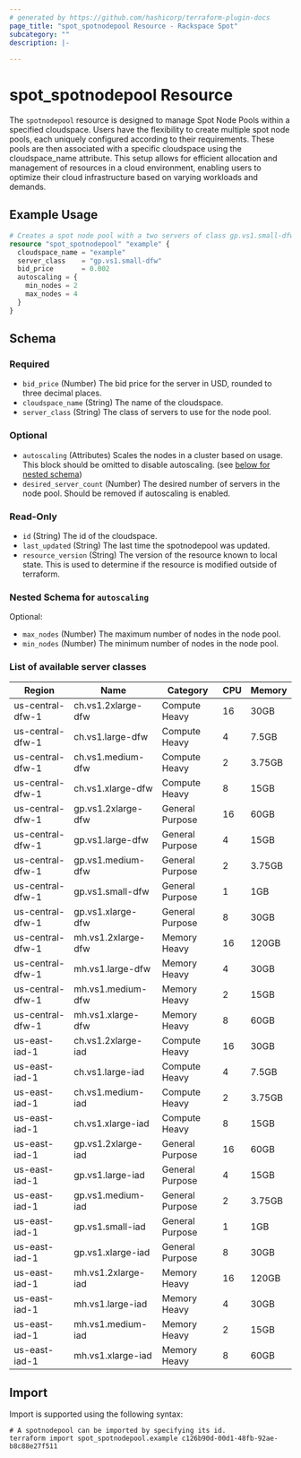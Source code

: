 ```yaml
---
# generated by https://github.com/hashicorp/terraform-plugin-docs
page_title: "spot_spotnodepool Resource - Rackspace Spot"
subcategory: ""
description: |-
  
---
```


# spot_spotnodepool Resource

The `spotnodepool` resource is designed to manage Spot Node Pools within a specified cloudspace. Users have the flexibility to create multiple spot node pools, each uniquely configured according to their requirements. These pools are then associated with a specific cloudspace using the cloudspace_name attribute. This setup allows for efficient allocation and management of resources in a cloud environment, enabling users to optimize their cloud infrastructure based on varying workloads and demands.

## Example Usage

```terraform
# Creates a spot node pool with a two servers of class gp.vs1.small-dfw.
resource "spot_spotnodepool" "example" {
  cloudspace_name = "example"
  server_class    = "gp.vs1.small-dfw"
  bid_price       = 0.002
  autoscaling = {
    min_nodes = 2
    max_nodes = 4
  }
}
```

<!-- schema generated by tfplugindocs -->
## Schema

### Required

- `bid_price` (Number) The bid price for the server in USD, rounded to three decimal places.
- `cloudspace_name` (String) The name of the cloudspace.
- `server_class` (String) The class of servers to use for the node pool.

### Optional

- `autoscaling` (Attributes) Scales the nodes in a cluster based on usage. This block should be omitted to disable autoscaling. (see [below for nested schema](#nestedatt--autoscaling))
- `desired_server_count` (Number) The desired number of servers in the node pool. Should be removed if autoscaling is enabled.

### Read-Only

- `id` (String) The id of the cloudspace.
- `last_updated` (String) The last time the spotnodepool was updated.
- `resource_version` (String) The version of the resource known to local state. This is used to determine if the resource is modified outside of terraform.

<a id="nestedatt--autoscaling"></a>
### Nested Schema for `autoscaling`

Optional:

- `max_nodes` (Number) The maximum number of nodes in the node pool.
- `min_nodes` (Number) The minimum number of nodes in the node pool.

### List of available server classes

| Region          | Name              | Category       | CPU | Memory  |
|-----------------|-------------------|----------------|-----|---------|
| us-central-dfw-1| ch.vs1.2xlarge-dfw| Compute Heavy  | 16  | 30GB    |
| us-central-dfw-1| ch.vs1.large-dfw  | Compute Heavy  | 4   | 7.5GB   |
| us-central-dfw-1| ch.vs1.medium-dfw | Compute Heavy  | 2   | 3.75GB  |
| us-central-dfw-1| ch.vs1.xlarge-dfw | Compute Heavy  | 8   | 15GB    |
| us-central-dfw-1| gp.vs1.2xlarge-dfw| General Purpose| 16  | 60GB    |
| us-central-dfw-1| gp.vs1.large-dfw  | General Purpose| 4   | 15GB    |
| us-central-dfw-1| gp.vs1.medium-dfw | General Purpose| 2   | 3.75GB  |
| us-central-dfw-1| gp.vs1.small-dfw  | General Purpose| 1   | 1GB     |
| us-central-dfw-1| gp.vs1.xlarge-dfw | General Purpose| 8   | 30GB    |
| us-central-dfw-1| mh.vs1.2xlarge-dfw| Memory Heavy   | 16  | 120GB   |
| us-central-dfw-1| mh.vs1.large-dfw  | Memory Heavy   | 4   | 30GB    |
| us-central-dfw-1| mh.vs1.medium-dfw | Memory Heavy   | 2   | 15GB    |
| us-central-dfw-1| mh.vs1.xlarge-dfw | Memory Heavy   | 8   | 60GB    |
| us-east-iad-1   | ch.vs1.2xlarge-iad| Compute Heavy  | 16  | 30GB    |
| us-east-iad-1   | ch.vs1.large-iad  | Compute Heavy  | 4   | 7.5GB   |
| us-east-iad-1   | ch.vs1.medium-iad | Compute Heavy  | 2   | 3.75GB  |
| us-east-iad-1   | ch.vs1.xlarge-iad | Compute Heavy  | 8   | 15GB    |
| us-east-iad-1   | gp.vs1.2xlarge-iad| General Purpose| 16  | 60GB    |
| us-east-iad-1   | gp.vs1.large-iad  | General Purpose| 4   | 15GB    |
| us-east-iad-1   | gp.vs1.medium-iad | General Purpose| 2   | 3.75GB  |
| us-east-iad-1   | gp.vs1.small-iad  | General Purpose| 1   | 1GB     |
| us-east-iad-1   | gp.vs1.xlarge-iad | General Purpose| 8   | 30GB    |
| us-east-iad-1   | mh.vs1.2xlarge-iad| Memory Heavy   | 16  | 120GB   |
| us-east-iad-1   | mh.vs1.large-iad  | Memory Heavy   | 4   | 30GB    |
| us-east-iad-1   | mh.vs1.medium-iad | Memory Heavy   | 2   | 15GB    |
| us-east-iad-1   | mh.vs1.xlarge-iad | Memory Heavy   | 8   | 60GB    |


## Import

Import is supported using the following syntax:

```shell
# A spotnodepool can be imported by specifying its id.
terraform import spot_spotnodepool.example c126b90d-00d1-48fb-92ae-b8c88e27f511
```

